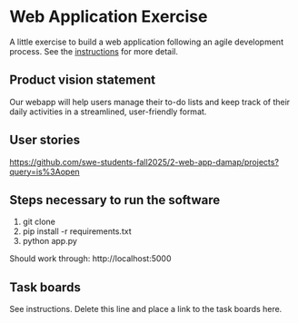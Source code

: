 # Web Application Exercise

A little exercise to build a web application following an agile development process. See the [instructions](instructions.md) for more detail.

## Product vision statement

Our webapp will help users manage their to-do lists and keep track of their daily activities in a streamlined, user-friendly format.

## User stories

https://github.com/swe-students-fall2025/2-web-app-damap/projects?query=is%3Aopen

## Steps necessary to run the software

1. git clone <your-repo-url>
2. pip install -r requirements.txt
3. python app.py

Should work through: http://localhost:5000


## Task boards

See instructions. Delete this line and place a link to the task boards here.
